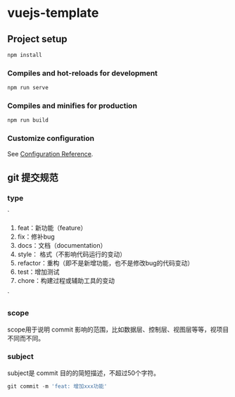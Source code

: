 # vuejs-template

## Project setup

```bash
npm install
```

### Compiles and hot-reloads for development

```bash
npm run serve
```

### Compiles and minifies for production

```bash
npm run build
```

### Customize configuration

See [Configuration Reference](https://cli.vuejs.org/config/).

## git 提交规范

### type

`

1. feat：新功能（feature）
2. fix：修补bug
3. docs：文档（documentation）
4. style： 格式（不影响代码运行的变动）
5. refactor：重构（即不是新增功能，也不是修改bug的代码变动）
6. test：增加测试
7. chore：构建过程或辅助工具的变动

`

### scope

scope用于说明 commit 影响的范围，比如数据层、控制层、视图层等等，视项目不同而不同。

### subject

subject是 commit 目的的简短描述，不超过50个字符。

``` js
git commit -m 'feat: 增加xxx功能'
```
